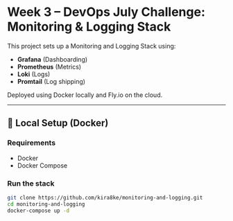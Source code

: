 # Week 3 – DevOps July Challenge: Monitoring & Logging Stack

This project sets up a Monitoring and Logging Stack using:

- **Grafana** (Dashboarding)
- **Prometheus** (Metrics)
- **Loki** (Logs)
- **Promtail** (Log shipping)

Deployed using Docker locally and Fly.io on the cloud.

---

## 🔧 Local Setup (Docker)

### Requirements
- Docker
- Docker Compose

### Run the stack

```bash
git clone https://github.com/kira8ke/monitoring-and-logging.git
cd monitoring-and-logging
docker-compose up -d
